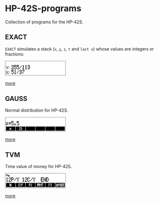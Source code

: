# HP-42S-programs

Collection of programs for the HP-42S.

## EXACT

`EXACT` simulates a stack (`x`, `y`, `z`, `t` and `last x`) whose values are integers or fractions:

<img src="./Exact/screenshots/screen2.png" width="200">

[more](https://github.com/Musiame/HP-42S-programs/tree/master/Exact)

## GAUSS

Normal distribution for HP-42S.

<img src="./Gauss/screenshots/screen2.png" width="200">

[more](https://github.com/Musiame/HP-42S-programs/tree/master/Gauss)

## TVM

Time value of money for HP-42S.

<img src="./TVM/screenshots/screen1.png" width="200">

[more](https://github.com/Musiame/HP-42S-programs/tree/master/TVM)
